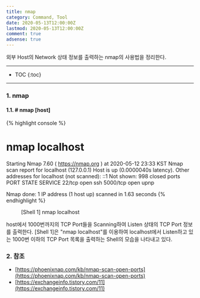 ```yaml
---
title: nmap
category: Command, Tool
date: 2020-05-13T12:00:00Z
lastmod: 2020-05-13T12:00:00Z
comment: true
adsense: true
---
```


외부 Host의 Network 상태 정보를 출력하는 nmap의 사용법을 정리한다.

***

* TOC
{:toc}

***

### 1. nmap

#### 1.1. # nmap [host]

{% highlight console %}
# nmap localhost

Starting Nmap 7.60 ( https://nmap.org ) at 2020-05-12 23:33 KST
Nmap scan report for localhost (127.0.0.1)
Host is up (0.0000040s latency).
Other addresses for localhost (not scanned): ::1
Not shown: 998 closed ports
PORT     STATE SERVICE
22/tcp   open  ssh
5000/tcp open  upnp

Nmap done: 1 IP address (1 host up) scanned in 1.63 seconds
{% endhighlight %}
<figure>
<figcaption class="caption">[Shell 1] nmap localhost</figcaption>
</figure>

host에서 1000번까지의 TCP Port들을 Scanning하여 Listen 상태의 TCP Port 정보를 출력한다. [Shell 1]은 "nmap localhost"를 이용하여 localhost에서 Listen하고 있는 1000번 이하의 TCP Port 목록을 출력하는 Shell의 모습을 나타내고 있다.

### 2. 참조

* [https://phoenixnap.com/kb/nmap-scan-open-ports](https://phoenixnap.com/kb/nmap-scan-open-ports)
* [https://exchangeinfo.tistory.com/11](https://exchangeinfo.tistory.com/11)